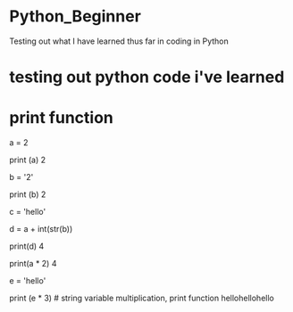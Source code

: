 # Python_Beginner
Testing out what I have learned thus far in coding in Python
# testing out python code i've learned 
# print function
 a = 2

 print (a)
2

 b = '2'

 print (b)
2

 c = 'hello'

 d = a + int(str(b))

 print(d)
4

 print(a * 2)
4

 e = 'hello'

 print (e * 3) # string variable multiplication, print function
hellohellohello
